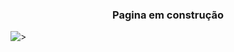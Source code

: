 <center><h3>Pagina em construção</h3></center>


![>](https://media.discordapp.net/attachments/473256078021230592/643206444447170581/Sem_titulo.gif)
